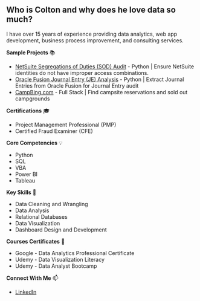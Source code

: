 ## Who is Colton and why does he love data so much?

I have over 15 years of experience providing data analytics, web app development, business process improvement, and consulting services.

**Sample Projects** 📚
- [NetSuite Segregations of Duties (SOD) Audit](https://github.com/coltonwaynelawson/NetSuiteSOD) - Python | Ensure NetSuite identities do not have improper access combinations.
- [Oracle Fusion Journal Entry (JE) Analysis](https://github.com/coltonwaynelawson/OracleJEAnalysis) - Python | Extract Journal Entries from Oracle Fusion for Journal Entry audit
- [CampBing.com](https://campbing.com) - Full Stack | Find campsite reservations and sold out campgrounds


**Certifications** 🎓
- Project Management Professional (PMP)
- Certified Fraud Examiner (CFE)


**Core Competencies** 💡
- Python
- SQL
- VBA
- Power BI
- Tableau


**Key Skills** 📌
- Data Cleaning and Wrangling
- Data Analysis
- Relational Databases
- Data Visualization
- Dashboard Design and Development


**Courses Certificates** 📝
- Google - Data Analytics Professional Certificate
- Udemy - Data Visualization Literacy
- Udemy - Data Analyst Bootcamp


**Connect With Me** 📫
- [LinkedIn](https://www.linkedin.com/in/coltonlawson/)
